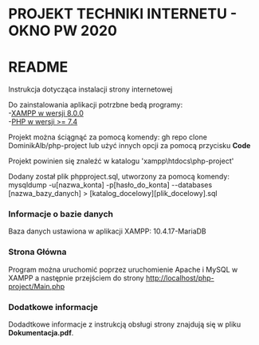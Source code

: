 # PROJEKT TECHNIKI INTERNETU - OKNO PW 2020

# README #

Instrukcja dotycząca instalacji strony internetowej

Do zainstalowania aplikacji potrzbne bedą programy: </br>
-[XAMPP w wersji 8.0.0](https://www.apachefriends.org/pl/download.html) </br>
-[PHP w wersji >= 7.4](https://www.php.net/downloads.php)

Projekt można ściągnąć za pomocą komendy: gh repo clone DominikAlb/php-project
lub użyć innych opcji za pomocą przycisku <b>Code</b>

Projekt powinien się znaleźć w katalogu 'xampp\htdocs\php-project'

Dodany został plik phpproject.sql, utworzony za pomocą komendy: </br>
mysqldump -u[nazwa_konta] -p[hasło_do_konta] --databases [nazwa_bazy_danych] > [katalog_docelowy][plik_docelowy].sql

### Informacje o bazie danych ###

Baza danych ustawiona w aplikacji XAMPP: 10.4.17-MariaDB </br>

### Strona Główna ###

Program można uruchomić poprzez uruchomienie Apache i MySQL w XAMPP a następnie przejściem do strony [http://localhost/php-project/Main.php](http://localhost/php-project/Main.php)

### Dodatkowe informacje ###

Dodadtkowe informacje z instrukcją obsługi strony znajdują się w pliku <b>Dokumentacja.pdf</b>.

